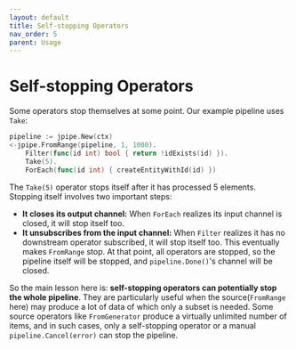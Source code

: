 ```yaml
---
layout: default
title: Self-stopping Operators
nav_order: 5
parent: Usage
---
```


<h1>Self-stopping Operators</h1>

Some operators stop themselves at some point. Our example pipeline uses `Take`:

```go
pipeline := jpipe.New(ctx)
<-jpipe.FromRange(pipeline, 1, 1000).
    Filter(func(id int) bool { return !idExists(id) }).
    Take(5).
    ForEach(func(id int) { createEntityWithId(id) })
```

The `Take(5)` operator stops itself after it has processed 5 elements. Stopping itself involves two important steps:

- **It closes its output channel:** When `ForEach` realizes its input channel is closed, it will stop itself too.
- **It unsubscribes from the input channel:** When `Filter` realizes it has no downstream operator subscribed, it will stop itself too. This eventually makes `FromRange` stop. At that point, all operators are stopped, so the pipeline itself will be stopped, and `pipeline.Done()`'s channel will be closed.

So the main lesson here is: **self-stopping operators can potentially stop the whole pipeline**. They are particularly useful when the source(`FromRange` here) may produce a lot of data of which only a subset is needed. Some source operators like `FromGenerator` produce a virtually unlimited number of items, and in such cases, only a self-stopping operator or a manual `pipeline.Cancel(error)` can stop the pipeline.